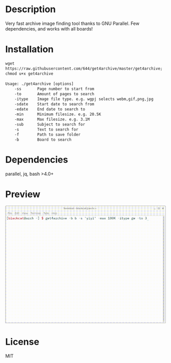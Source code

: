 # Description
Very fast archive image finding tool thanks to GNU Parallel. Few dependencies, and works with all boards!

# Installation
```
wget https://raw.githubusercontent.com/644/get4archive/master/get4archive; chmod u+x get4archive

Usage: ./get4archive [options]
    -ss       Page number to start from
    -to       Amount of pages to search
    -itype    Image file type. e.g. wgpj selects webm,gif,png,jpg
    -sdate    Start date to search from
    -edate    End date to search to
    -min      Minimum filesize. e.g. 20.5K
    -max      Max filesize. e.g. 3.1M
    -sub      Subject to search for
    -s        Text to search for
    -f        Path to save folder
    -b        Board to search
```

# Dependencies
parallel, jq, bash >4.0+

# Preview
![Gif example](https://github.com/644/get4archive/raw/master/get4archive.gif)

# License
MIT
